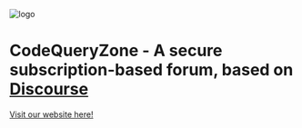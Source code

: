 ![logo](https://github.com/user-attachments/assets/7966cc39-5a0a-481d-bba8-350f0a428751)
# CodeQueryZone - A secure subscription-based forum, based on [Discourse](https://github.com/discourse/discourse)
[Visit our website here!](https://codequeryzone.com/)
